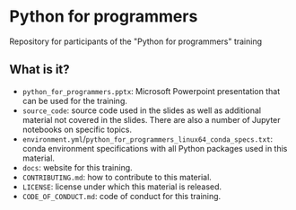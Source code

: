 # Python for programmers

Repository for participants of the "Python for programmers" training


## What is it?

* `python_for_programmers.pptx`: Microsoft Powerpoint presentation
  that can be used for the training.
* `source_code`: source code used in the slides as well as additional
  material not covered in the slides.  There are also a number of
  Jupyter notebooks on specific topics.
* `environment.yml`/`python_for_programmers_linux64_conda_specs.txt`: conda environment specifications with all
  Python packages used in this material.
* `docs`: website for this training.
* `CONTRIBUTING.md`: how to contribute to this material.
* `LICENSE`: license under which this material is released.
* `CODE_OF_CONDUCT.md`: code of conduct for this training.
